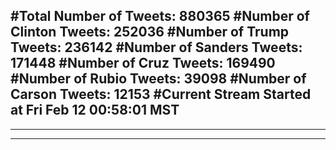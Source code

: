 #Total Number of Tweets: 880365 
#Number of Clinton Tweets: 252036
#Number of Trump Tweets: 236142
#Number of Sanders Tweets: 171448
#Number of Cruz Tweets: 169490
#Number of Rubio Tweets: 39098
#Number of Carson Tweets: 12153
#Current Stream Started at Fri Feb 12 00:58:01 MST
---
---
---
